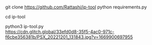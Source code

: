 <br>git clone https://github.com/Rattashi/ip-tool 
python requirements.py

cd ip-tool

python3 ip-tool.py<br>
https://cdn.glitch.global/33efd0d8-35f5-4ac0-971c-f6cbe356381b/PSX_20221201_131843.jpg?v=1669900697955
